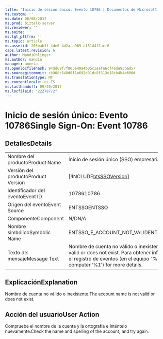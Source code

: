 ```yaml
---
title: 'Inicio de sesión único: Evento 10786 | Documentos de Microsoft'
ms.custom: ''
ms.date: 06/08/2017
ms.prod: biztalk-server
ms.reviewer: ''
ms.suite: ''
ms.tgt_pltfrm: ''
ms.topic: article
ms.assetid: 205bab3f-4de0-4d2a-a969-c18144f2acf6
caps.latest.revision: 6
author: MandiOhlinger
ms.author: mandia
manager: anneta
ms.openlocfilehash: 94dd69f7f803e49a4b05c3eafe6cf4ade93bad57
ms.sourcegitcommit: cb908c540d8f1a692d01dc8f313e16cb4b4e696d
ms.translationtype: MT
ms.contentlocale: es-ES
ms.lasthandoff: 09/20/2017
ms.locfileid: "22278772"
---
```

# <a name="single-sign-on-event-10786"></a><span data-ttu-id="a6b21-102">Inicio de sesión único: Evento 10786</span><span class="sxs-lookup"><span data-stu-id="a6b21-102">Single Sign-On: Event 10786</span></span>
## <a name="details"></a><span data-ttu-id="a6b21-103">Detalles</span><span class="sxs-lookup"><span data-stu-id="a6b21-103">Details</span></span>  
  
|||  
|-|-|  
|<span data-ttu-id="a6b21-104">Nombre del producto</span><span class="sxs-lookup"><span data-stu-id="a6b21-104">Product Name</span></span>|<span data-ttu-id="a6b21-105">Inicio de sesión único (SSO) empresarial</span><span class="sxs-lookup"><span data-stu-id="a6b21-105">Enterprise Single Sign-On</span></span>|  
|<span data-ttu-id="a6b21-106">Versión del producto</span><span class="sxs-lookup"><span data-stu-id="a6b21-106">Product Version</span></span>|[!INCLUDE[btsSSOVersion](../includes/btsssoversion-md.md)]|  
|<span data-ttu-id="a6b21-107">Identificador del evento</span><span class="sxs-lookup"><span data-stu-id="a6b21-107">Event ID</span></span>|<span data-ttu-id="a6b21-108">10786</span><span class="sxs-lookup"><span data-stu-id="a6b21-108">10786</span></span>|  
|<span data-ttu-id="a6b21-109">Origen del evento</span><span class="sxs-lookup"><span data-stu-id="a6b21-109">Event Source</span></span>|<span data-ttu-id="a6b21-110">ENTSSO</span><span class="sxs-lookup"><span data-stu-id="a6b21-110">ENTSSO</span></span>|  
|<span data-ttu-id="a6b21-111">Componente</span><span class="sxs-lookup"><span data-stu-id="a6b21-111">Component</span></span>|<span data-ttu-id="a6b21-112">N/D</span><span class="sxs-lookup"><span data-stu-id="a6b21-112">N/A</span></span>|  
|<span data-ttu-id="a6b21-113">Nombre simbólico</span><span class="sxs-lookup"><span data-stu-id="a6b21-113">Symbolic Name</span></span>|<span data-ttu-id="a6b21-114">ENTSSO_E_ACCOUNT_NOT_VALID</span><span class="sxs-lookup"><span data-stu-id="a6b21-114">ENTSSO_E_ACCOUNT_NOT_VALID</span></span>|  
|<span data-ttu-id="a6b21-115">Texto del mensaje</span><span class="sxs-lookup"><span data-stu-id="a6b21-115">Message Text</span></span>|<span data-ttu-id="a6b21-116">Nombre de cuenta no válido o inexistente.</span><span class="sxs-lookup"><span data-stu-id="a6b21-116">The account name is not valid or does not exist.</span></span> <span data-ttu-id="a6b21-117">Para obtener información detallada, consulte el registro de eventos (en el equipo "%1").</span><span class="sxs-lookup"><span data-stu-id="a6b21-117">See the event log (on computer ‘%1’) for more details.</span></span>|  
  
## <a name="explanation"></a><span data-ttu-id="a6b21-118">Explicación</span><span class="sxs-lookup"><span data-stu-id="a6b21-118">Explanation</span></span>  
 <span data-ttu-id="a6b21-119">Nombre de cuenta no válido o inexistente.</span><span class="sxs-lookup"><span data-stu-id="a6b21-119">The account name is not valid or does not exist.</span></span>  
  
## <a name="user-action"></a><span data-ttu-id="a6b21-120">Acción del usuario</span><span class="sxs-lookup"><span data-stu-id="a6b21-120">User Action</span></span>  
 <span data-ttu-id="a6b21-121">Compruebe el nombre de la cuenta y la ortografía e inténtelo nuevamente.</span><span class="sxs-lookup"><span data-stu-id="a6b21-121">Check the name and spelling of the account, and try again.</span></span>